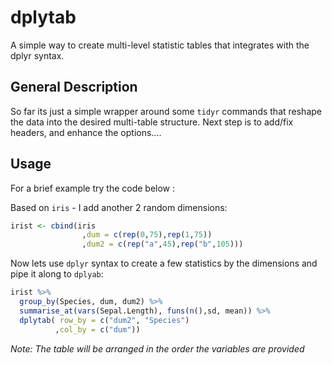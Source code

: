# dplytab
A simple way to create multi-level statistic tables that integrates with the dplyr syntax.

## General Description
So far its just a simple wrapper around some `tidyr` commands that reshape the data into the desired multi-table structure.
Next step is to add/fix headers, and enhance the options....

## Usage

For a brief example try the code below :

Based on `iris` - I add another 2 random dimensions:

```r
irist <- cbind(iris
                ,dum = c(rep(0,75),rep(1,75))
                ,dum2 = c(rep("a",45),rep("b",105)))
```


Now lets use `dplyr` syntax to create a few statistics by the dimensions and pipe it along to `dplyab`:

```r
irist %>%
  group_by(Species, dum, dum2) %>%
  summarise_at(vars(Sepal.Length), funs(n(),sd, mean)) %>%
  dplytab( row_by = c("dum2", "Species")
          ,col_by = c("dum"))
```

*Note: The table will be arranged in the order the variables are provided*
